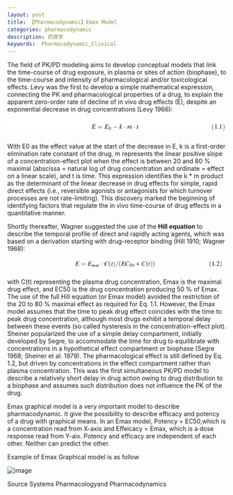 ```yaml
---
layout: post
title: 【Pharmacodynamic】Emax Model
categories: pharmacodynamic
description: 药效学
keywords:  Pharmacodynamic,Clinical
---
```

The field of PK/PD modeling aims to develop conceptual models that link the time-course of drug exposure, in plasma or sites of action (biophase), to the time-course and intensity of pharmacological and/or toxicological effects. Levy was the first to develop a simple mathematical expression, connecting the PK and
pharmacological properties of a drug, to explain the apparent zero-order rate of decline of in vivo drug effects (E), despite an exponential decrease in drug concentrations (Levy 1966):

![](https://github.com/WenruiTan/Wr.github.io/blob/master/images/posts/pharmacodynamic/1.1.png?raw=true)

With E0 as the effect value at the start of the decrease in E, k is a first-order elimination rate constant of the drug, m represents the linear positive slope of a concentration-effect plot when the effect is between 20 and 80 % maximal (abscissa = natural log of drug concentration and ordinate = effect on a linear scale), and t is time. This expression identifies the k * m product as the determinant of the linear decrease in drug effects for simple, rapid direct effects (i.e., reversible agonists or antagonists for which turnover processes are not rate-limiting). This discovery marked the beginning of identifying factors that regulate the in vivo time-course of drug effects in a quantitative manner.


Shortly thereafter, Wagner suggested the use of the **Hill equation** to describe the temporal profile of direct and rapidly acting agents, which was based on a derivation starting with drug-receptor binding (Hill 1910; Wagner 1968):



![](https://github.com/WenruiTan/Wr.github.io/blob/master/images/posts/pharmacodynamic/1.2.png?raw=true)


with C(t) representing the plasma drug concentration, Emax is the maximal drug effect, and EC50 is the drug concentration producing 50 % of Emax. The use of the full Hill equation (or Emax model) avoided the restriction of the 20 to 80 % maximal effect as required for Eq. 1.1. However, the Emax model assumes that the time to peak drug effect coincides with the time to peak drug concentration, although most drugs exhibit a temporal delay between these events (so called hysteresis in the concentration-effect plot). Sheiner popularized the use of a simple delay compartment, initially developed by Segre, to accommodate the time for drug to equilibrate with concentrations in a hypothetical effect compartment or biophase (Segre 1968; Sheiner et al. 1979). The pharmacological effect is still defined by Eq. 1.2, but driven by concentrations in the effect compartment rather than plasma concentration. This was the first simultaneous PK/PD model to describe a relatively short delay in drug action owing to drug distribution to a biophase and assumes such distribution does not influence the PK of the drug.

Emax graphical model is a very important model to describe pharmacodynamic. It give the possibility to describe efficacy and potency of a drug with graphical means. In an Emax model, Potency = EC50,which is a concentration read from X-axis and Effeicacy = Emax, which is a dose response read from Y-aix. Potency and efficacy are independent of each other.  Neither can predict the other.

Example of Emax Graphical model is as follow

<img width="430" alt="image" src="https://user-images.githubusercontent.com/69442517/191637489-5e614cad-204e-4469-a05a-a08b73ffba4c.png">





Source Systems Pharmacologyand Pharmacodynamics

